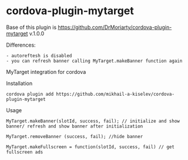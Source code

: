 cordova-plugin-mytarget
=================
Base of this plugin is https://github.com/DrMoriarty/cordova-plugin-mytarget v.1.0.0

Differences:

    - autoreftesh is disabled
    - you can refresh banner calling MyTarget.makeBanner function again

MyTarget integration for cordova

Installation

    cordova plugin add https://github.com/mikhail-a-kiselev/cordova-plugin-mytarget 

Usage

    MyTarget.makeBanner(slotId, success, fail); // initialize and show banner/ refresh and show banner after initialization

    MyTarget.removeBanner (success, fail); //hide banner

    MyTarget.makeFullscreen = function(slotId, success, fail) // get fullscreen ads
